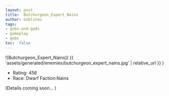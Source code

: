 ```yaml
---
layout: post
title:  Butchurgeon_Expert_Nains
author: Goblinou
tags:
- gobs-and-gods
- gameplay
- gobs
toc:  false
---
```


![Butchurgeon_Expert_Nains]( {{ 'assets/generated/enemies/butchurgeon_expert_nains.jpg' | relative_url }} )
- Rating: 456
- Race: Dwarf  Faction:Nains

(Details coming soon... )